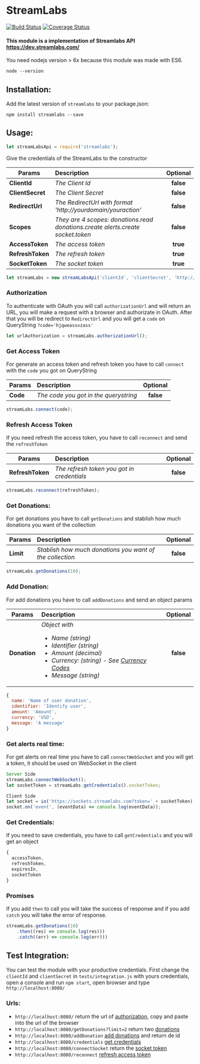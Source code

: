 # StreamLabs

[![Build Status](https://travis-ci.org/tnovas/streamLabs.svg?branch=master)](https://travis-ci.org/tnovas/streamLabs)
[![Coverage Status](https://coveralls.io/repos/github/tnovas/streamLabs/badge.svg)](https://coveralls.io/github/tnovas/streamLabs)

#### This module is a implementation of Streamlabs API https://dev.streamlabs.com/

You need nodejs version > 6x because this module was made with ES6.
```
node --version
```

## Installation:
Add the latest version of `streamlabs` to your package.json:
```
npm install streamlabs --save
```

## Usage:
```js
let streamLabsApi = require('streamlabs');
```

Give the credentials of the StreamLabs to the constructor

| Params       | Description     | Optional | 
| --------     |:---------------| :-----:|
| **ClientId**     | *The Client Id* | **false** |
| **ClientSecret** | *The Client Secret* | **false** |
| **RedirectUrl**  | *The RedirectUrl with format 'http://yourdomain/youraction'* | **false** |
| **Scopes**       | *They are 4 scopes: donations.read donations.create alerts.create socket.token* | **false** |
| **AccessToken**  | *The access token*  | **true** |
| **RefreshToken** | *The refresh token* | **true** |
| **SocketToken**  | *The socket token* | **true** |

```js
let streamLabs = new streamLabsApi('clientId', 'clientSecret', 'http://yourdomain/youraction', 'donations.read donations.create alerts.create socket.token');
```

### Authorization
To authenticate with OAuth you will call `authorizationUrl` and will return an URL, you will make a request with a browser and authorizate in OAuth. After that you will be redirect to `RedirectUrl` and you will get a `code` on QueryString `?code='hjqweassxzass'`

```js
let urlAuthorization = streamLabs.authorizationUrl();
```

### Get Access Token
For generate an access token and refresh token you have to call `connect` with the `code` you got on QueryString

| Params   | Description     | Optional | 
| -------- |:---------------| :-----:|
| **Code**  | *The code you got in the querystring* | **false** |

```js
streamLabs.connect(code);
```

### Refresh Access Token
If you need refresh the access token, you have to call `reconnect` and send the `refreshToken`

| Params   | Description     | Optional | 
| -------- |:---------------| :-----:|
| **RefreshToken**  | *The refresh token you got in credentials* | **false** |

```js
streamLabs.reconnect(refreshToken);
```

### Get Donations:
For get donations you have to call `getDonations` and stablish how much donations you want of the collection

| Params   | Description     | Optional | 
| -------- |:---------------| :-----:|
| **Limit**  | *Stablish how much donations you want of the collection* | **false** |

```js
streamLabs.getDonations(10);
```

### Add Donation:
For add donations you have to call `addDonations` and send an object params

| Params   | Description     | Optional | 
| -------- |:---------------| :-----:|
| **Donation**  | *Object with <ul>  <li>Name (string)</li>  <li>Identifier (string)</li> <li>Amount (decimal)</li> <li>Currency: (string) - See [Currency Codes](https://dev.streamlabs.com/docs/currency-codes/)</li> <li>Message (string)</li></ul>* | **false** |

```js
{
  name: 'Name of user donation',
  identifier: 'Identify user',
  amount: 'Amount',
  currency: 'USD',
  message: 'A message'	
}
```

### Get alerts real time:
For get alerts on real time you have to call `connectWebSocket` and you will get a token, it should be used on WebSocket in the client

```js
Server Side
streamLabs.connectWebSocket();
let socketToken = streamLabs.getCredentials().socketToken;

Client Side
let socket = io('https://sockets.streamlabs.com?token=' + socketToken);
socket.on('event', (eventData) => console.log(eventData));
```

### Get Credentials:
If you need to save credentials, you have to call `getCredentials` and you will get an object

```js
{
  accessToken,
  refreshToken,
  expiresIn,
  socketToken
}
```

### Promises
If you add `then` to call you will take the success of response and if you add `catch` you will take the error of response.
```js
streamLabs.getDonations(10)
	.then((res) => console.log(res)))
	.catch((err) => console.log(err)))
```

## Test Integration:
You can test the module with your productive credentials. 
First change the `clientId` and `clientSecret` in `tests/integration.js` with yours credentials, open a console and run `npm start`, open browser and type `http://localhost:8080/`

### Urls:
- `http://localhost:8080/` return the url of [authorization](#authorization), copy and paste into the url of the browser
- `http://localhost:8080/getDonations?limit=2` return two [donations](#get-donations)
- `http://localhost:8080/addDonation` [add donations](#add-donation) and return de id
- `http://localhost:8080/credentials` [get credentials](#get-credentials)
- `http://localhost:8080/connectSocket` return the [socket token](#get-alerts-real-time)
- `http://localhost:8080/reconnect` [refresh access token](#refresh-access-token)

